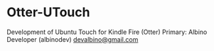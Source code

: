 Otter-UTouch
============

Development of Ubuntu Touch for Kindle Fire (Otter)
Primary: Albino Developer (albinodev) <devalbino@gmail.com>
